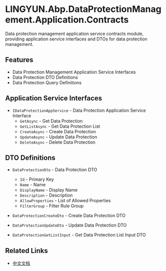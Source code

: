 # LINGYUN.Abp.DataProtectionManagement.Application.Contracts

Data protection management application service contracts module, providing application service interfaces and DTOs for data protection management.

## Features

* Data Protection Management Application Service Interfaces
* Data Protection DTO Definitions
* Data Protection Query Definitions

## Application Service Interfaces

* `IDataProtectionAppService` - Data Protection Application Service Interface
  * `GetAsync` - Get Data Protection
  * `GetListAsync` - Get Data Protection List
  * `CreateAsync` - Create Data Protection
  * `UpdateAsync` - Update Data Protection
  * `DeleteAsync` - Delete Data Protection

## DTO Definitions

* `DataProtectionDto` - Data Protection DTO
  * `Id` - Primary Key
  * `Name` - Name
  * `DisplayName` - Display Name
  * `Description` - Description
  * `AllowProperties` - List of Allowed Properties
  * `FilterGroup` - Filter Rule Group

* `DataProtectionCreateDto` - Create Data Protection DTO
* `DataProtectionUpdateDto` - Update Data Protection DTO
* `DataProtectionGetListInput` - Get Data Protection List Input DTO

## Related Links

* [中文文档](./README.md)
